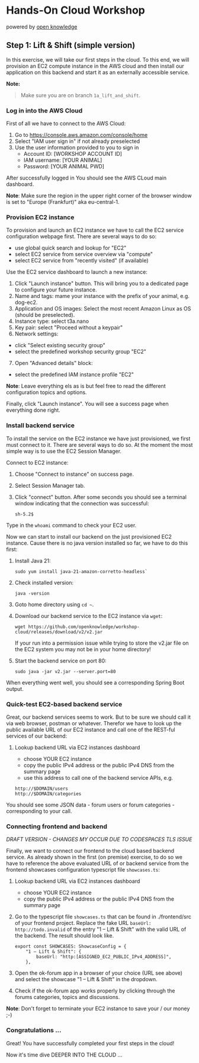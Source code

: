 # Hands-On Cloud Workshop
powered by [open knowledge](https://www.openknowledge.de)

## Step 1: Lift & Shift (simple version)

In this exercise, we will take our first steps in the cloud. To this end, we will provision 
an EC2 compute instance in the AWS cloud and then install our application on this backend and 
start it as an externally accessible service.

**Note:**
> Make sure you are on branch `1a_lift_and_shift`.

### Log in into the AWS Cloud

First of all we have to connect to the AWS Cloud: 

1. Go to https://console.aws.amazon.com/console/home
2. Select "IAM user sign in" if not already preselected 
3. Use the user information provided to you to sign in
   - Account ID: [WORKSHOP ACCOUNT ID]
   - IAM username: [YOUR ANIMAL]
   - Password: [YOUR ANIMAL PWD]

After successfully logged in You should see the AWS CLoud main dashboard.

**Note**: Make sure the region in the upper right corner of the browser window 
is set to "Europe (Frankfurt)" aka eu-central-1. 

### Provision EC2 instance 

To provision and launch an EC2 instance we have to call the EC2 service configuration webpage first. 
There are several ways to do so: 

  - use global quick search and lookup for "EC2"
  - select EC2 service from service overview via "compute"
  - select EC2 service from "recently visited" (if available)

Use the EC2 service dashboard to launch a new instance: 

1. Click "Launch instance" button. This will bring you to a dedicated page 
to configure your future instance. 
2. Name and tags: mame your instance with the prefix of your animal, e.g. dog-ec2. 
3. Application and OS images: Select the most recent Amazon Linux as OS (should be preselected).
4. Instance type: select t3a.nano
5. Key pair: select "Proceed without a keypair"
6. Network settings:
- click "Select existing security group"
- select the predefined workshop security group "EC2"
7. Open "Advanced details" block:   
- select the predefined IAM instance profile "EC2"

**Note**: Leave everything els as is but feel free to read the different configuration topics and options. 

Finally, click "Launch instance". You will see a success page when everything done right. 

### Install backend service 

To install the service on the EC2 instance we have just provisioned, we first must connect to it. 
There are several ways to do so. At the moment the most simple way is to use the EC2 Session Manager. 

Connect to EC2 instance: 

1. Choose "Connect to instance" on success page.
2. Select Session Manager tab.
3. Click "connect" button. 
   After some seconds you should see a terminal window indicating that the connection was successful: 
    
    ```
    sh-5.2$ 
    ```

Type in the `whoami` command to check your EC2 user.  

Now we can start to install our backend on the just provisioned EC2 instance. Cause there 
is no java version installed so far, we have to do this first: 

1. Install Java 21:  

    ```
    sudo yum install java-21-amazon-corretto-headless`
    ```
2. Check installed version: 

    ```
    java -version
    ```
3. Goto home directory using `cd ~`.
4. Download our backend service to the EC2 instance via `wget`: 

    ```
    wget https://github.com/openknowledge/workshop-cloud/releases/download/v2/v2.jar
    ```

    If your run into a permission issue while trying to store the v2.jar file on the EC2 system 
you may not be in your home directory!
5. Start the backend service on port 80: 

    ```
    sudo java -jar v2.jar --server.port=80
    ```
   
When everything went well, you should see a corresponding Spring Boot output. 

### Quick-test EC2-based backend service

Great, our backend services seems to work. But to be sure we should call it via web browser, postman
or whatever. Therefor we have to look up the public available URL of our EC2 instance and call one of 
the REST-ful services of our backend:

1. Lookup backend URL via EC2 instances dashboard
   - choose YOUR EC2 instance  
   - copy the public IPv4 address or the public IPv4 DNS from the summary page
   - use this address to call one of the backend service APIs, e.g. 
   
    ```
    http://$DOMAIN/users
    http://$DOMAIN/categories
    ```

You should see some JSON data - forum users or forum categories - corresponding to your call.  

### Connecting frontend and backend

_DRAFT VERSION - CHANGES MY OCCUR DUE TO CODESPACES TLS ISSUE_

Finally, we want to connect our frontend to the cloud based backend service. As already shown in the 
first (on premise) exercise, to do so we have to reference the above evaluated URL of or backend service 
from the frontend showcases configuration typescript file `showcases.ts`:

1. Lookup backend URL via EC2 instances dashboard
    - choose YOUR EC2 instance
    - copy the public IPv4 address or the public IPv4 DNS from the summary page

2. Go to the typescript file `showcases.ts` that can be found in ./frontend/src of your frontend
   project. Replace the fake URL `baseUrl: http://todo.invalid` of the entry "1 – Lift & Shift" with
   the valid URL of the backend. The result should look like.

    ```
    export const SHOWCASES: ShowcaseConfig = {
        "1 – Lift & Shift": {
            baseUrl: "http:[ASSIGNED_EC2_PUBLIC_IPv4_ADDRESS]",
        },
    ```
3. Open the ok-forum app in a browser of your choice (URL see above) and select the showcase "1 – Lift & Shift"
   in the dropdown.

4. Check if the ok-forum app works properly by clicking through the forums categories, topics and
   discussions.

**Note**: Don't forget to terminate your EC2 instance to save your / our money ;-) 

### Congratulations ...

Great! You have successfully completed your first steps in the cloud!

Now it's time dive DEEPER INTO THE CLOUD ...

